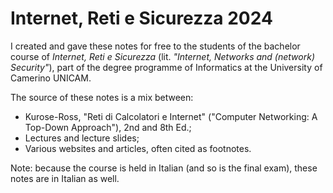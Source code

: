 <h1>Internet, Reti e Sicurezza 2024</h1>
I created and gave these notes for free to the students of the bachelor course of <i>Internet, Reti e Sicurezza</i> (lit. <i>"Internet, Networks and (network) Security"</i>), part of the degree programme of Informatics at the University of Camerino UNICAM.

The source of these notes is a mix between:
- Kurose-Ross, "Reti di Calcolatori e Internet" ("Computer Networking: A Top-Down Approach"), 2nd and 8th Ed.;
- Lectures and lecture slides;
- Various websites and articles, often cited as footnotes.

Note: because the course is held in Italian (and so is the final exam), these notes are in Italian as well.
